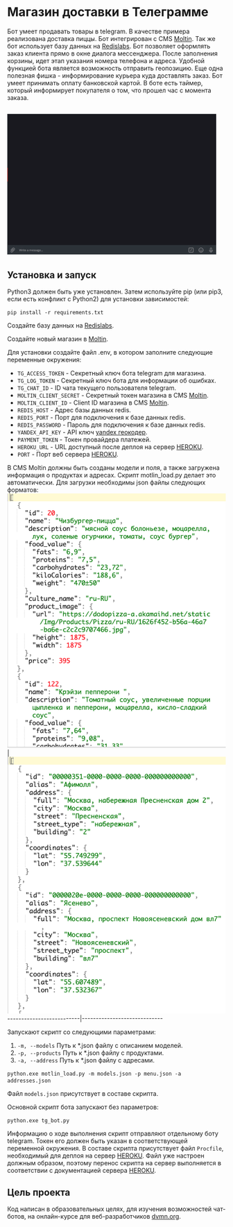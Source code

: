 # Магазин доставки в Телеграмме

Бот умеет продавать товары в telegram. В качестве примера реализована доставка пиццы. Бот интегрирован с CMS [Moltin](https://www.moltin.com/). Так же бот использует базу данных на [Redislabs](https://redislabs.com). Бот позволяет оформлять заказ клиента прямо в окне диалога мессенджера. После заполнения корзины, идет этап указания номера телефона и адреса. Удобной функцией бота является возможность отправить геопозицию. Еще одна полезная фишка - информирование курьера куда доставлять заказ. Бот умеет принимать оплату банковской картой. В боте есть таймер, который информирует покупателя о том, что прошел час с момента заказа.


![Alt text](demo/pizza-shop-demo.gif) 
------------------------------- 

## Установка и запуск

Python3 должен быть уже установлен. Затем используйте pip (или pip3, если есть конфликт с Python2) для установки зависимостей:

```
pip install -r requirements.txt
```

Создайте базу данных на [Redislabs](https://redislabs.com).

Создайте новый магазин в [Moltin](https://dashboard.elasticpath.com/stores).

Для установки создайте файл .env, в котором заполните следующие переменные окружения:
- `TG_ACCESS_TOKEN` - Секретный ключ бота telegram для магазина.
- `TG_LOG_TOKEN` - Секретный ключ бота для информации об ошибках.
- `TG_CHAT_ID` - ID чата текущего пользователя telegram.
- `MOLTIN_CLIENT_SECRET` - Секретный токен магазина в CMS [Moltin](https://www.moltin.com/).
- `MOLTIN_CLIENT_ID` - Client ID магазина в CMS [Moltin](https://www.moltin.com/).
- `REDIS_HOST` - Адрес базы данных redis.
- `REDIS_PORT` - Порт для подключения к базе данных redis.
- `REDIS_PASSWORD` - Пароль для подключения к базе данных redis.
- `YANDEX_API_KEY` - API ключ [yandex геокодер](https://developer.tech.yandex.ru/services/).
- `PAYMENT_TOKEN` - Токен провайдера платежей.
- `HEROKU_URL` - URL доступный после деплоя на сервер [HEROKU](https://heroku.com).
- `PORT` - Порт веб сервера [HEROKU](https://heroku.com).

В CMS Moltin должны быть созданы модели и поля, а также загружена информация о продуктах и адресах. Скрипт motlin_load.py делает это автоматически. 
Для загрузки необходимы json файлы следующих форматов:
![Продукты](demo/menu-demo.png)|![Адреса](demo/addresses-demo.png)
--------------------------|-----------------------------

Запускают скрипт со следующими параметрами:
1. `-m, --models`      Путь к *.json файлу с описанием моделей.
2. `-p, --products`    Путь к *.json файлу с продуктами.
3. `-a, --address`     Путь к *.json файлу с адресами.
```
python.exe motlin_load.py -m models.json -p menu.json -a addresses.json
```	
Файл `models.json` присутствует в составе скрипта.


Основной скрипт бота запускают без параметров:

```
python.exe tg_bot.py
```	

Информацию о ходе выполнения скрипт отправляют отдельному боту telegram. Токен его должен быть указан в соответствующей переменной окружения.
В составе скрипта присутствует файл `Procfile`, необходимый для деплоя на сервер [HEROKU](https://heroku.com). Файл уже настроен должным образом, поэтому перенос скрипта на сервер выполняется в соответствии с документацией сервера [HEROKU](https://devcenter.heroku.com/articles/git).


## Цель проекта

Код написан в образовательных целях, для изучения возможностей чат-ботов, на онлайн-курсе для веб-разработчиков [dvmn.org](https://dvmn.org).
